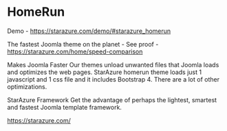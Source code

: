 # HomeRun

Demo - https://starazure.com/demo/#starazure_homerun

The fastest Joomla theme on the planet - See proof - https://starazure.com/home/speed-comparison

Makes Joomla Faster
Our themes unload unwanted files that Joomla loads and optimizes the web pages. StarAzure homerun theme loads just 1 javascript and 1 css file and it includes Bootstrap 4. There are a lot of other optimizations.

StarAzure Framework
Get the advantage of perhaps the lightest, smartest and fastest Joomla template framework.

https://starazure.com/
